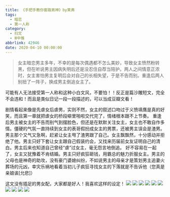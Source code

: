 ```yaml
---
title: 《手把手教你套路男神》by莱弗
tags:
  - 暗恋
  - 第一人称
category:
  - 扫文
  - Ⅲ中推
abbrlink: 42946
date: 2020-04-10 00:00:00
---
```

<meta name="referrer" content="no-referrer" />

> 女主暗恋男主多年，不幸的是每次偶遇都不怎么美妙，导致女主愤然粉转黑，但在听说男主因病失明后还是没忍住自荐当陪护。两人之间情意正浓时，女主害怕男主复明后会对自己的长相失望，于是不告而别。重逢后两人别扭了一阵子，换成男主倒追女主了。

<!-- more -->

可能有人无法接受第一人称和这种小白文风，不要怕！！反正是篇沙雕短文，完全不会违和！而且是类似日记一段一段描述的，可以当成豆瓣文看！

剧情看起来像是先虐女后虐男，实则不然，女主的叙述口吻过于义愤填膺是真的好笑，而且第一章就把虐女的桥段噼里啪啦交代完了，情绪根本跟不上节奏。
重逢后男主被女主的不告而别气到摆脸色，但还是在默默关注女主，女主也不敢自作多情。僵硬的气氛一直持续到女主的表哥假扮成女主的男票，还被男主误会是渣男。男主那个又气又急啊，赶紧让女主甩了渣男跟了自己。女主飘飘然，十分感动并拒绝了他。男主只好下套让女主跟自己假装约会，又找来历届前女友证明自己的清白。男主后来也知道自己曾经“虐”过女主，毫无怨言地倒追。
好不容易在一起了，女主又犹豫着不肯结婚。男主只好疯狂砸钱，用霸总的魅力折服女主。男主的父母也是神奇的助攻，没有豪门婆媳纠纷，不如说男主的母亲才是策划男主追妻火葬场的元凶，幸灾乐祸地看着当初儿子疯狂寻找女主的下落就是不告诉他（您真是亲娘诶[允悲]）

这文没有插足的男女配，大家都是好人！我喜欢这样的设定！
![](https://wx2.sinaimg.cn/mw690/0069kFhhgy1gdopv7wxytj30n01ds7wi.jpg)
![](https://wx4.sinaimg.cn/mw690/0069kFhhgy1gdopv935lgj30n01ds7wi.jpg)
![](https://wx3.sinaimg.cn/mw690/0069kFhhgy1gdopva79jhj30n01ds7wi.jpg)
![](https://wx4.sinaimg.cn/mw690/0069kFhhgy1gdopv63y8qj30n01ds4qq.jpg)
![](https://wx3.sinaimg.cn/mw690/0069kFhhgy1gdopvblgkyj30n01ds1kx.jpg)
![](https://wx4.sinaimg.cn/mw690/0069kFhhgy1gdopvcx3t3j30n01dskix.jpg)
![](https://wx3.sinaimg.cn/mw690/0069kFhhgy1gdopvf74wij30n01ds1kx.jpg)
![](https://wx3.sinaimg.cn/mw690/0069kFhhgy1gdopvgu4b7j30n01dse6o.jpg)
![](https://wx3.sinaimg.cn/mw690/0069kFhhgy1gdopvhygoxj30n01ds1k5.jpg)
![](https://wx2.sinaimg.cn/mw690/0069kFhhgy1gdopvjnxp8j30n01ds7wi.jpg)